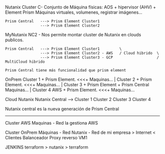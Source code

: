 Nutanix
    Cluster C- Conjunto de Máquina físicas:
        AOS + hipervisor (AHV) + Element Prism
            Máquinas virtuales, volumenes, registrar imágenes...
    
    Prism Central   ---> Prism Element Cluster1
                    ---> Prism Element Cluster2
                    

MyNutanix
    NC2 - Nos permite montar cluster de Nutanix en clouds publicos.
    
    Prism Central   ---> Prism Element Cluster1         \
                    ---> Prism Element Cluster2 - AWS   / Cloud hibrido  \
                    ---> Prism Element Cluster3 - GCP                    / MultiCloud hibrido 
    
    Prism Central tiene más funcionalidad que prism element
    
    
    
OnPrem
    Cluster 1 + Prism Element.  <<<+
        Maquinas...                |
    Cluster 2 + Prism Element.  <<<+
        Maquinas...                |
    Cluster 3 + Prism Element   + Prism Central
        Maquinas...                |
Cluster 4 AWS + Prism Element.  <<<+
        Maquinas...                

Cloud Nutanix
        Nutanix Central --> Cluster 1
                            Cluster 2
                            Cluster 3
                            Cluster 4
                            
Nutanix central es la nueva generación de Prism Central

---

Cluster AWS
    Maquinas            - Red la gestiona AWS

Cluster OnPrem
    Máquinas            - Red Nutanix - Red de mi empresa > Internet        <     Clientes
                                        Balanceador    Proxy reverso
        VM1
        
JENKINS
    terraform > nutanix > terraform